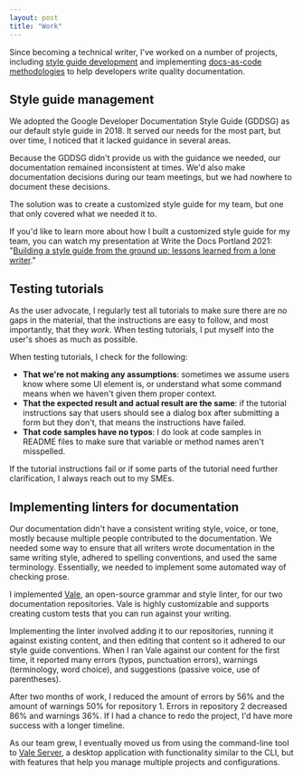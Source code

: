 ```yaml
---
layout: post
title: "Work"
---
```


Since becoming a technical writer, I've worked on a number of projects, including [style guide development](#style-guide-management) and implementing [docs-as-code methodologies](#implementing-linters-for-documentation) to help developers write quality documentation.
## Style guide management

We adopted the Google Developer Documentation Style Guide (GDDSG) as our default style guide in 2018. It served our needs for the most part, but over time, I noticed that it lacked guidance in several areas.

Because the GDDSG didn't provide us with the guidance we needed, our documentation remained inconsistent at times. We'd also make documentation decisions during our team meetings, but we had nowhere to document these decisions.

The solution was to create a customized style guide for my team, but one that only covered what we needed it to.

If you'd like to learn more about how I built a customized style guide for my team, you can watch my presentation at Write the Docs Portland 2021: "[Building a style guide from the ground up: lessons learned from a lone writer](https://www.youtube.com/watch?v=PkK1lowfeFU)."

## Testing tutorials

As the user advocate, I regularly test all tutorials to make sure there are no gaps in the material, that the instructions are easy to follow, and most importantly, that they *work*. When testing tutorials, I put myself into the user's shoes as much as possible.

When testing tutorials, I check for the following:

* **That we're not making any assumptions**: sometimes we assume users know where some UI element is, or understand what some command means when we haven't given them proper context.
* **That the expected result and actual result are the same**: if the tutorial instructions say that users should see a dialog box after submitting a form but they don't, that means the instructions have failed.
* **That code samples have no typos**: I do look at code samples in README files to make sure that variable or method names aren't misspelled.

If the tutorial instructions fail or if some parts of the tutorial need further clarification, I always reach out to my SMEs. 

## Implementing linters for documentation

Our documentation didn't have a consistent writing style, voice, or tone, mostly because multiple people contributed to the documentation. We needed some way to ensure that all writers wrote documentation in the same writing style, adhered to spelling conventions, and used the same terminology. Essentially, we needed to implement some automated way of checking prose.

I implemented [Vale](https://errata.ai), an open-source grammar and style linter, for our two documentation repositories. Vale is highly customizable and supports creating custom tests that you can run against your writing.

Implementing the linter involved adding it to our repositories, running it against existing content, and then editing that content so it adhered to our style guide conventions. When I ran Vale against our content for the first time, it reported many errors (typos, punctuation errors), warnings (terminology, word choice), and suggestions (passive voice, use of parentheses).

After two months of work, I reduced the amount of errors by 56% and the amount of warnings 50% for repository 1. Errors in repository 2 decreased 86% and warnings 36%. If I had a chance to redo the project, I'd have more success with a longer timeline.

As our team grew, I eventually moved us from using the command-line tool to [Vale Server](https://docs.errata.ai/vale-server/install/), a desktop application with functionality similar to the CLI, but with features that help you manage multiple projects and configurations.